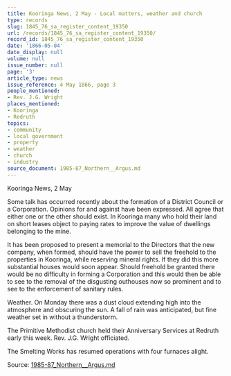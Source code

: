 ```yaml
---
title: Kooringa News, 2 May - Local matters, weather and church
type: records
slug: 1845_76_sa_register_content_19350
url: /records/1845_76_sa_register_content_19350/
record_id: 1845_76_sa_register_content_19350
date: '1866-05-04'
date_display: null
volume: null
issue_number: null
page: '3'
article_type: news
issue_reference: 4 May 1866, page 3
people_mentioned:
- Rev. J.G. Wright
places_mentioned:
- Kooringa
- Redruth
topics:
- community
- local government
- property
- weather
- church
- industry
source_document: 1985-87_Northern__Argus.md
---
```


Kooringa News, 2 May

Some talk has occurred recently about the formation of a District Council or a Corporation.  Opinions for and against have been expressed.  All agree that either one or the other should exist.  In Kooringa many who hold their land on short leases object to paying rates to improve the value of dwellings belonging to the mine.

It has been proposed to present a memorial to the Directors that the new company, when formed, should have the power to sell the freehold to the properties in Kooringa, while reserving mineral rights.  If they did this more substantial houses would soon appear.  Should freehold be granted there would be no difficulty in forming a Corporation and this would then be able to see to the removal of the disgusting outhouses now so prominent and to see to the enforcement of sanitary rules.

Weather.  On Monday there was a dust cloud extending high into the atmosphere and obscuring the sun.  A fall of rain was anticipated, but fine weather set in without a thunderstorm.

The Primitive Methodist church held their Anniversary Services at Redruth early this week.  Rev. J.G. Wright officiated.

The Smelting Works has resumed operations with four furnaces alight.

Source: [1985-87_Northern__Argus.md](/downloads/markdown/1985-87_Northern__Argus.md)

